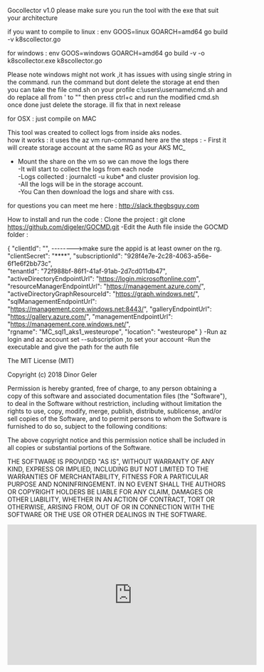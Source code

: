   Gocollector v1.0 
  please make sure you run the tool with the exe that suit your architecture 

  if you want to compile to linux :
  env GOOS=linux GOARCH=amd64 go build -v k8scollector.go

  for windows :
  env GOOS=windows GOARCH=amd64 go build -v -o k8scollector.exe  k8scollector.go
  
  Please note windows might not work ,it has issues with using single string in the command.
  run the command but dont delete the storage at end 
  then you can take the file cmd.sh on your profile c:\users\username\cmd.sh and do replace all from ' to ""
  then press ctrl+c and run the modified cmd.sh 
  once done just delete the storage.
  ill fix that in next release
  

  for OSX :
  just compile on MAC


  
  This tool was created to collect logs from inside aks nodes.  
  how it works :  it uses the az vm run-command  here are the steps :  - First it will create storage account at the same RG as your AKS MC_  
  - Mount the share on the vm so we can move the logs there  
  -It will start to collect the logs from each node   
  -Logs collected : journalctl -u kube* and cluster provision log.  
  -All the logs will be in the storage account.  
  -You Can then download the logs and share with css.
  
   for questions you can meet me here : http://slack.thegbsguy.com

   How to install and run the code : Clone the project : git clone https://github.com/digeler/GOCMD.git -Edit the Auth file inside the GOCMD folder :

{  "clientId": "",                    -------->make sure the appid is at least owner on the rg. 
"clientSecret": "****",  "subscriptionId": "928f4e7e-2c28-4063-a56e-6f1e6f2bb73c",  
"tenantId": "72f988bf-86f1-41af-91ab-2d7cd011db47", 
"activeDirectoryEndpointUrl": "https://login.microsoftonline.com",
"resourceManagerEndpointUrl": "https://management.azure.com/",  
"activeDirectoryGraphResourceId": "https://graph.windows.net/", 
"sqlManagementEndpointUrl": "https://management.core.windows.net:8443/",
"galleryEndpointUrl": "https://gallery.azure.com/",
"managementEndpointUrl": "https://management.core.windows.net/",  
"rgname": "MC_sql1_aks1_westeurope",  "location": "westeurope"
}
     -Run az login and az account set --subscription ,to set your account 
     -Run the executable and give the path for the auth file
     
     

The MIT License (MIT)

Copyright (c) 2018 Dinor Geler 

Permission is hereby granted, free of charge, to any person obtaining a copy of this software and associated documentation files (the "Software"), to deal in the Software without restriction, including without limitation the rights to use, copy, modify, merge, publish, distribute, sublicense, and/or sell copies of the Software, and to permit persons to whom the Software is furnished to do so, subject to the following conditions:

The above copyright notice and this permission notice shall be included in all copies or substantial portions of the Software.

THE SOFTWARE IS PROVIDED "AS IS", WITHOUT WARRANTY OF ANY KIND, EXPRESS OR IMPLIED, INCLUDING BUT NOT LIMITED TO THE WARRANTIES OF MERCHANTABILITY, FITNESS FOR A PARTICULAR PURPOSE AND NONINFRINGEMENT. IN NO EVENT SHALL THE AUTHORS OR COPYRIGHT HOLDERS BE LIABLE FOR ANY CLAIM, DAMAGES OR OTHER LIABILITY, WHETHER IN AN ACTION OF CONTRACT, TORT OR OTHERWISE, ARISING FROM, OUT OF OR IN CONNECTION WITH THE SOFTWARE OR THE USE OR OTHER DEALINGS IN THE SOFTWARE.  


<iframe width="560" height="315" src="https://www.youtube.com/embed/IAbXuSNHrAU" frameborder="0" allow="autoplay; encrypted-media" allowfullscreen></iframe>


